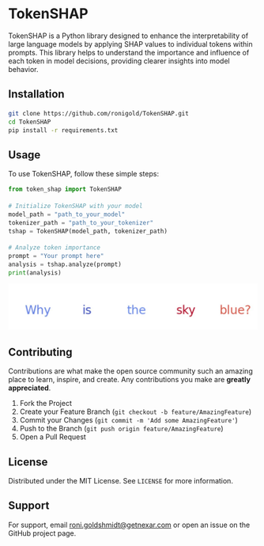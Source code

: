 
# TokenSHAP

TokenSHAP is a Python library designed to enhance the interpretability of large language models by applying SHAP values to individual tokens within prompts. This library helps to understand the importance and influence of each token in model decisions, providing clearer insights into model behavior.

## Installation

```bash
git clone https://github.com/ronigold/TokenSHAP.git
cd TokenSHAP
pip install -r requirements.txt
```

## Usage

To use TokenSHAP, follow these simple steps:

```python
from token_shap import TokenSHAP

# Initialize TokenSHAP with your model
model_path = "path_to_your_model"
tokenizer_path = "path_to_your_tokenizer"
tshap = TokenSHAP(model_path, tokenizer_path)

# Analyze token importance
prompt = "Your prompt here"
analysis = tshap.analyze(prompt)
print(analysis)
```
![Tokens Importance](plot.jpeg)

## Contributing

Contributions are what make the open source community such an amazing place to learn, inspire, and create. Any contributions you make are **greatly appreciated**.

1. Fork the Project
2. Create your Feature Branch (`git checkout -b feature/AmazingFeature`)
3. Commit your Changes (`git commit -m 'Add some AmazingFeature'`)
4. Push to the Branch (`git push origin feature/AmazingFeature`)
5. Open a Pull Request

## License

Distributed under the MIT License. See `LICENSE` for more information.

## Support

For support, email roni.goldshmidt@getnexar.com or open an issue on the GitHub project page.
